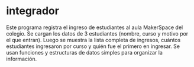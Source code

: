 # integrador
Este programa registra el ingreso de estudiantes al aula MakerSpace del colegio. Se cargan los datos de 3 estudiantes (nombre, curso y motivo por el que entran). Luego se muestra la lista completa de ingresos, cuántos estudiantes ingresaron por curso y quién fue el primero en ingresar. Se usan funciones y estructuras de datos simples para organizar la información.
